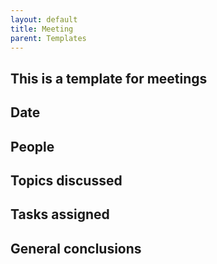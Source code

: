 ```yaml
---
layout: default
title: Meeting
parent: Templates
---
```




## This is a template for meetings

## Date

## People

## Topics discussed

## Tasks assigned

## General conclusions

